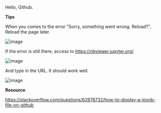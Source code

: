 Hello, Github.

**Tips**

When you comes to the error "Sorry, something went wrong. Reload?", Reload the page later.

![image](https://user-images.githubusercontent.com/45651568/123650636-b67eec80-d865-11eb-92fa-f1c9fed26d95.png)

If the error is still there, access to https://nbviewer.jupyter.org/ 

![image](https://user-images.githubusercontent.com/45651568/123650828-e7f7b800-d865-11eb-8710-188f3b3c5577.png)

And type in the URL. It should work well.

![image](https://user-images.githubusercontent.com/45651568/123651391-648a9680-d866-11eb-8675-39e73605620b.png)

**Resource**

https://stackoverflow.com/questions/62878732/how-to-display-a-ipynb-file-on-github
